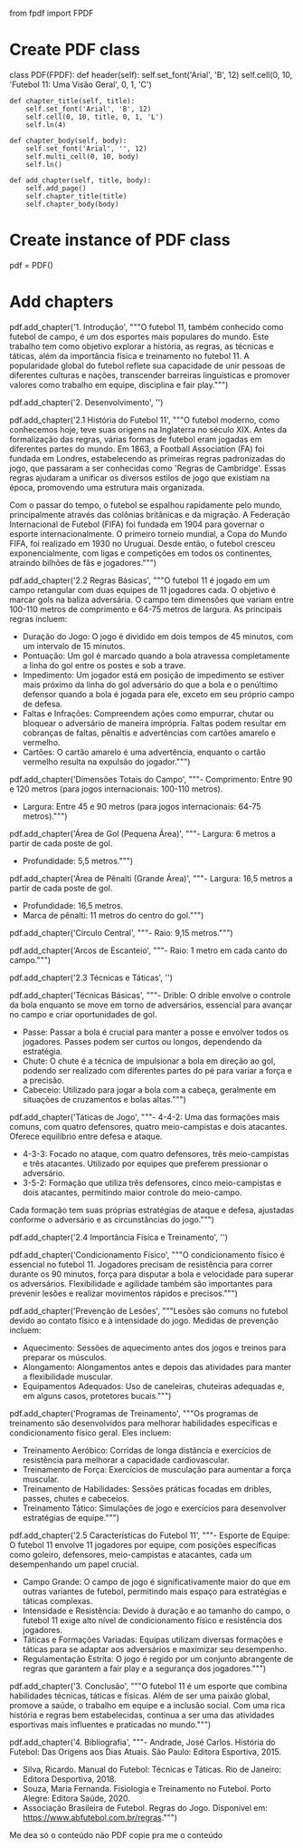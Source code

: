 from fpdf import FPDF

# Create PDF class
class PDF(FPDF):
    def header(self):
        self.set_font('Arial', 'B', 12)
        self.cell(0, 10, 'Futebol 11: Uma Visão Geral', 0, 1, 'C')

    def chapter_title(self, title):
        self.set_font('Arial', 'B', 12)
        self.cell(0, 10, title, 0, 1, 'L')
        self.ln(4)

    def chapter_body(self, body):
        self.set_font('Arial', '', 12)
        self.multi_cell(0, 10, body)
        self.ln()

    def add_chapter(self, title, body):
        self.add_page()
        self.chapter_title(title)
        self.chapter_body(body)

# Create instance of PDF class
pdf = PDF()

# Add chapters
pdf.add_chapter('1. Introdução', """O futebol 11, também conhecido como futebol de campo, é um dos esportes mais populares do mundo. 
Este trabalho tem como objetivo explorar a história, as regras, as técnicas e táticas, além da importância física e treinamento no futebol 11. 
A popularidade global do futebol reflete sua capacidade de unir pessoas de diferentes culturas e nações, transcender barreiras linguísticas e promover valores como trabalho em equipe, disciplina e fair play.""")

pdf.add_chapter('2. Desenvolvimento', '')

pdf.add_chapter('2.1 História do Futebol 11', """O futebol moderno, como conhecemos hoje, teve suas origens na Inglaterra no século XIX. 
Antes da formalização das regras, várias formas de futebol eram jogadas em diferentes partes do mundo. 
Em 1863, a Football Association (FA) foi fundada em Londres, estabelecendo as primeiras regras padronizadas do jogo, 
que passaram a ser conhecidas como 'Regras de Cambridge'. Essas regras ajudaram a unificar os diversos estilos de jogo que existiam na época, 
promovendo uma estrutura mais organizada. 

Com o passar do tempo, o futebol se espalhou rapidamente pelo mundo, principalmente através das colônias britânicas e da migração. 
A Federação Internacional de Futebol (FIFA) foi fundada em 1904 para governar o esporte internacionalmente. 
O primeiro torneio mundial, a Copa do Mundo FIFA, foi realizado em 1930 no Uruguai. Desde então, o futebol cresceu exponencialmente, 
com ligas e competições em todos os continentes, atraindo bilhões de fãs e jogadores.""")

pdf.add_chapter('2.2 Regras Básicas', """O futebol 11 é jogado em um campo retangular com duas equipes de 11 jogadores cada. O objetivo é marcar gols na baliza adversária. 
O campo tem dimensões que variam entre 100-110 metros de comprimento e 64-75 metros de largura. As principais regras incluem:

- Duração do Jogo: O jogo é dividido em dois tempos de 45 minutos, com um intervalo de 15 minutos.
- Pontuação: Um gol é marcado quando a bola atravessa completamente a linha do gol entre os postes e sob a trave.
- Impedimento: Um jogador está em posição de impedimento se estiver mais próximo da linha do gol adversário do que a bola e o penúltimo defensor quando a bola é jogada para ele, exceto em seu próprio campo de defesa.
- Faltas e Infrações: Compreendem ações como empurrar, chutar ou bloquear o adversário de maneira imprópria. Faltas podem resultar em cobranças de faltas, pênaltis e advertências com cartões amarelo e vermelho.
- Cartões: O cartão amarelo é uma advertência, enquanto o cartão vermelho resulta na expulsão do jogador.""")

pdf.add_chapter('Dimensões Totais do Campo', """- Comprimento: Entre 90 e 120 metros (para jogos internacionais: 100-110 metros).
- Largura: Entre 45 e 90 metros (para jogos internacionais: 64-75 metros).""")

pdf.add_chapter('Área de Gol (Pequena Área)', """- Largura: 6 metros a partir de cada poste de gol.
- Profundidade: 5,5 metros.""")

pdf.add_chapter('Área de Pênalti (Grande Área)', """- Largura: 16,5 metros a partir de cada poste de gol.
- Profundidade: 16,5 metros.
- Marca de pênalti: 11 metros do centro do gol.""")

pdf.add_chapter('Círculo Central', """- Raio: 9,15 metros.""")

pdf.add_chapter('Arcos de Escanteio', """- Raio: 1 metro em cada canto do campo.""")

pdf.add_chapter('2.3 Técnicas e Táticas', '')

pdf.add_chapter('Técnicas Básicas', """- Drible: O drible envolve o controle da bola enquanto se move em torno de adversários, essencial para avançar no campo e criar oportunidades de gol.
- Passe: Passar a bola é crucial para manter a posse e envolver todos os jogadores. Passes podem ser curtos ou longos, dependendo da estratégia.
- Chute: O chute é a técnica de impulsionar a bola em direção ao gol, podendo ser realizado com diferentes partes do pé para variar a força e a precisão.
- Cabeceio: Utilizado para jogar a bola com a cabeça, geralmente em situações de cruzamentos e bolas altas.""")

pdf.add_chapter('Táticas de Jogo', """- 4-4-2: Uma das formações mais comuns, com quatro defensores, quatro meio-campistas e dois atacantes. Oferece equilíbrio entre defesa e ataque.
- 4-3-3: Focado no ataque, com quatro defensores, três meio-campistas e três atacantes. Utilizado por equipes que preferem pressionar o adversário.
- 3-5-2: Formação que utiliza três defensores, cinco meio-campistas e dois atacantes, permitindo maior controle do meio-campo.

Cada formação tem suas próprias estratégias de ataque e defesa, ajustadas conforme o adversário e as circunstâncias do jogo.""")

pdf.add_chapter('2.4 Importância Física e Treinamento', '')

pdf.add_chapter('Condicionamento Físico', """O condicionamento físico é essencial no futebol 11. Jogadores precisam de resistência para correr durante os 90 minutos, força para disputar a bola e velocidade para superar os adversários. Flexibilidade e agilidade também são importantes para prevenir lesões e realizar movimentos rápidos e precisos.""")

pdf.add_chapter('Prevenção de Lesões', """Lesões são comuns no futebol devido ao contato físico e à intensidade do jogo. Medidas de prevenção incluem:

- Aquecimento: Sessões de aquecimento antes dos jogos e treinos para preparar os músculos.
- Alongamento: Alongamentos antes e depois das atividades para manter a flexibilidade muscular.
- Equipamentos Adequados: Uso de caneleiras, chuteiras adequadas e, em alguns casos, protetores bucais.""")

pdf.add_chapter('Programas de Treinamento', """Os programas de treinamento são desenvolvidos para melhorar habilidades específicas e condicionamento físico geral. Eles incluem:

- Treinamento Aeróbico: Corridas de longa distância e exercícios de resistência para melhorar a capacidade cardiovascular.
- Treinamento de Força: Exercícios de musculação para aumentar a força muscular.
- Treinamento de Habilidades: Sessões práticas focadas em dribles, passes, chutes e cabeceios.
- Treinamento Tático: Simulações de jogo e exercícios para desenvolver estratégias de equipe.""")

pdf.add_chapter('2.5 Características do Futebol 11', """- Esporte de Equipe: O futebol 11 envolve 11 jogadores por equipe, com posições específicas como goleiro, defensores, meio-campistas e atacantes, cada um desempenhando um papel crucial.
- Campo Grande: O campo de jogo é significativamente maior do que em outras variantes de futebol, permitindo mais espaço para estratégias e táticas complexas.
- Intensidade e Resistência: Devido à duração e ao tamanho do campo, o futebol 11 exige alto nível de condicionamento físico e resistência dos jogadores.
- Táticas e Formações Variadas: Equipas utilizam diversas formações e táticas para se adaptar aos adversários e maximizar seu desempenho.
- Regulamentação Estrita: O jogo é regido por um conjunto abrangente de regras que garantem a fair play e a segurança dos jogadores.""")

pdf.add_chapter('3. Conclusão', """O futebol 11 é um esporte que combina habilidades técnicas, táticas e físicas. Além de ser uma paixão global, promove a saúde, o trabalho em equipe e a inclusão social. Com uma rica história e regras bem estabelecidas, continua a ser uma das atividades esportivas mais influentes e praticadas no mundo.""")

pdf.add_chapter('4. Bibliografia', """- Andrade, José Carlos. História do Futebol: Das Origens aos Dias Atuais. São Paulo: Editora Esportiva, 2015.
- Silva, Ricardo. Manual do Futebol: Técnicas e Táticas. Rio de Janeiro: Editora Desportiva, 2018.
- Souza, Maria Fernanda. Fisiologia e Treinamento no Futebol. Porto Alegre: Editora Saúde, 2020.
- Associação Brasileira de Futebol. Regras do Jogo. Disponível em: https://www.abfutebol.com.br/regras.""")

 Me dea só o conteúdo não  PDF copie  pra me o conteúdo 
